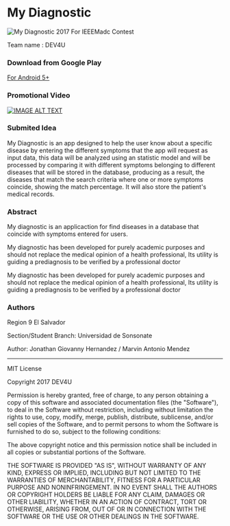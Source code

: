 # My Diagnostic

![My Diagnostic 2017](https://github.com/Tonysmarv/My_diagnostic/blob/master/poster.jpg)
For IEEEMadc Contest

Team name : DEV4U

### Download from Google Play

[For Android 5+](https://play.google.com/store/apps/details?id=org.dev4u.hv.my_diagnostic)

### Promotional Video

[![IMAGE ALT TEXT](https://github.com/Tonysmarv/My_diagnostic/blob/master/preview.png)](https://youtu.be/4wkk696Zl-M "My Diagnostic Video")


### Submited Idea

My Diagnostic is an app designed to help the user know about a specific disease by entering the different symptoms that the app will request as input data, this data will be analyzed using an statistic model and will be processed by comparing it with different symptoms belonging to different diseases that will be stored in the database, producing as a result, the diseases that match the search criteria where one or more symptoms coincide, showing the match percentage. It will also store the patient's medical records.

### Abstract

My diagnostic is an applicaction for find diseases in a database that coincide with symptoms entered for users.

My diagnostic has been developed for purely academic purposes and should not replace the medical opinion of a
health professional, Its utility is guiding a prediagnosis to be verified by a professional doctor

My diagnostic has been developed for purely academic purposes and should not replace the medical opinion of a
health professional, Its utility is guiding a prediagnosis to be verified by a professional doctor

### Authors

Region 9 El Salvador

Section/Student Branch: Universidad de Sonsonate

Author: Jonathan Giovanny Hernandez / Marvin Antonio Mendez

<hr>

MIT License

Copyright 2017 DEV4U

Permission is hereby granted, free of charge, to any person obtaining a copy of this software and associated documentation files (the "Software"), to deal in the Software without restriction, including without limitation the rights to use, copy, modify, merge, publish, distribute, sublicense, and/or sell copies of the Software, and to permit persons to whom the Software is furnished to do so, subject to the following conditions:

The above copyright notice and this permission notice shall be included in all copies or substantial portions of the Software.

THE SOFTWARE IS PROVIDED "AS IS", WITHOUT WARRANTY OF ANY KIND, EXPRESS OR IMPLIED, INCLUDING BUT NOT LIMITED TO THE WARRANTIES OF MERCHANTABILITY, FITNESS FOR A PARTICULAR PURPOSE AND NONINFRINGEMENT. IN NO EVENT SHALL THE AUTHORS OR COPYRIGHT HOLDERS BE LIABLE FOR ANY CLAIM, DAMAGES OR OTHER LIABILITY, WHETHER IN AN ACTION OF CONTRACT, TORT OR OTHERWISE, ARISING FROM, OUT OF OR IN CONNECTION WITH THE SOFTWARE OR THE USE OR OTHER DEALINGS IN THE SOFTWARE.



